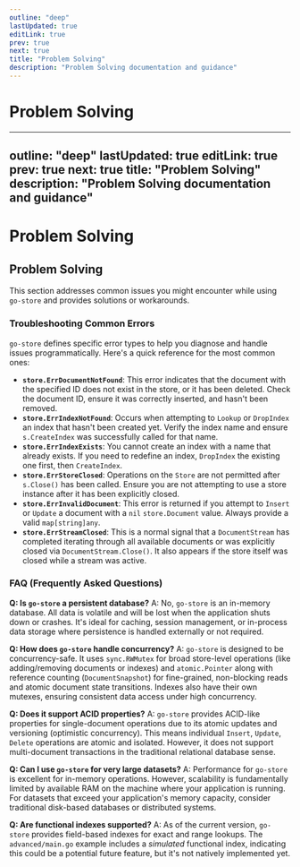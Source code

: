 ```yaml
---
outline: "deep"
lastUpdated: true
editLink: true
prev: true
next: true
title: "Problem Solving"
description: "Problem Solving documentation and guidance"
---
```

# Problem Solving

---
outline: "deep"
lastUpdated: true
editLink: true
prev: true
next: true
title: "Problem Solving"
description: "Problem Solving documentation and guidance"
---
# Problem Solving

## Problem Solving

This section addresses common issues you might encounter while using `go-store` and provides solutions or workarounds.

### Troubleshooting Common Errors

`go-store` defines specific error types to help you diagnose and handle issues programmatically. Here's a quick reference for the most common ones:

*   **`store.ErrDocumentNotFound`**: This error indicates that the document with the specified ID does not exist in the store, or it has been deleted. Check the document ID, ensure it was correctly inserted, and hasn't been removed.
*   **`store.ErrIndexNotFound`**: Occurs when attempting to `Lookup` or `DropIndex` an index that hasn't been created yet. Verify the index name and ensure `s.CreateIndex` was successfully called for that name.
*   **`store.ErrIndexExists`**: You cannot create an index with a name that already exists. If you need to redefine an index, `DropIndex` the existing one first, then `CreateIndex`.
*   **`store.ErrStoreClosed`**: Operations on the `Store` are not permitted after `s.Close()` has been called. Ensure you are not attempting to use a store instance after it has been explicitly closed.
*   **`store.ErrInvalidDocument`**: This error is returned if you attempt to `Insert` or `Update` a document with a `nil` `store.Document` value. Always provide a valid `map[string]any`.
*   **`store.ErrStreamClosed`**: This is a normal signal that a `DocumentStream` has completed iterating through all available documents or was explicitly closed via `DocumentStream.Close()`. It also appears if the store itself was closed while a stream was active.

### FAQ (Frequently Asked Questions)

**Q: Is `go-store` a persistent database?**
A: No, `go-store` is an in-memory database. All data is volatile and will be lost when the application shuts down or crashes. It's ideal for caching, session management, or in-process data storage where persistence is handled externally or not required.

**Q: How does `go-store` handle concurrency?**
A: `go-store` is designed to be concurrency-safe. It uses `sync.RWMutex` for broad store-level operations (like adding/removing documents or indexes) and `atomic.Pointer` along with reference counting (`DocumentSnapshot`) for fine-grained, non-blocking reads and atomic document state transitions. Indexes also have their own mutexes, ensuring consistent data access under high concurrency.

**Q: Does it support ACID properties?**
A: `go-store` provides ACID-like properties for single-document operations due to its atomic updates and versioning (optimistic concurrency). This means individual `Insert`, `Update`, `Delete` operations are atomic and isolated. However, it does not support multi-document transactions in the traditional relational database sense.

**Q: Can I use `go-store` for very large datasets?**
A: Performance for `go-store` is excellent for in-memory operations. However, scalability is fundamentally limited by available RAM on the machine where your application is running. For datasets that exceed your application's memory capacity, consider traditional disk-based databases or distributed systems.

**Q: Are functional indexes supported?**
A: As of the current version, `go-store` provides field-based indexes for exact and range lookups. The `advanced/main.go` example includes a *simulated* functional index, indicating this could be a potential future feature, but it's not natively implemented yet.


